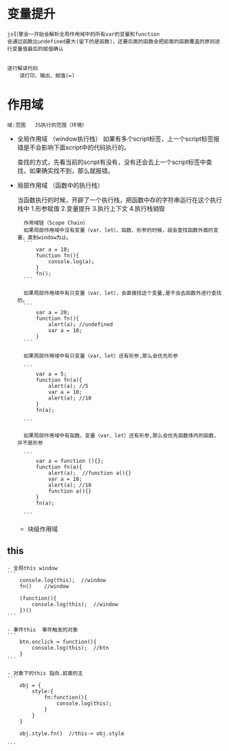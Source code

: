# 变量提升
    js引擎会一开始会解析全局作用域中的所有var的变量和function
    会通过函数比undefined要大(留下的是函数)，还要后面的函数会把前面的函数覆盖的原则进行变量值最后的赋值确认


    逐行解读代码
        读打印、输出、赋值(=)

# 作用域
    域:范围   JS执行的范围（环境）


- 全局作用域 （window执行栈）
    如果有多个script标签，上一个script标签报错是不会影响下面script中的代码执行的。

    查找的方式，先看当前的script有没有，没有还会去上一个script标签中查找，如果确实找不到，那么就报错。

- 局部作用域 （函数中的执行栈）

    当函数执行的时候，开辟了一个执行栈，把函数中存的字符串运行在这个执行栈中
    1.形参赋值
    2.变量提升
    3.执行上下文
    4.执行栈销毁

        作用域链（Scope Chain）
        如果局部作用域中没有变量（var、let）、函数、形参的时候，就会查找函数外面的变量，直到window为止。
        ``` 
            var a = 10;
            function fn(){
                console.log(a);
            }
            fn();
        ```

        如果局部作用域中有只变量（var、let），会直接找这个变量,是不会去函数外进行查找的。
        ```
            var a = 20;
            function fn(){
                alert(a); //undefined
                var a = 10;
            }
        ```

        如果局部作用域中有只变量（var、let）还有形参,那么会优先形参

        ```
            var a = 5;
            function fn(a){
                alert(a); //5
                var a = 10;
                alert(a); //10
            }
            fn(a);

        ```

        如果局部作用域中有函数、变量（var、let）还有形参,那么会优先函数体内的函数，并不是形参

        ```
            var a = function (){};
            function fn(a){
                alert(a);  //function a(){}
                var a = 10;
                alert(a); //10
                function a(){}
            }
            fn(a);

        ```


    - 块级作用域


## this
    - 全局this window
    ```
        console.log(this);  //window
        fn()    //window

        (function(){
            console.log(this);  //window
        })()
    ```

    - 事件this  事件触发的对象
    ```
        btn.onclick = function(){
            console.log(this);  //btn
        }
    ```

    - 对象下的this 指向.前面的主
    ```
        obj = {
            style:{
                fn:function(){
                    console.log(this);
                }
            }
        }

        obj.style.fn()  //this-> obj.style

    ```
